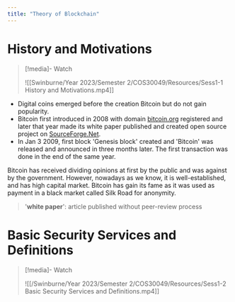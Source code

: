 ```yaml
---
title: "Theory of Blockchain"
---
```

# History and Motivations

>[!media]- Watch
>
>![[Swinburne/Year 2023/Semester 2/COS30049/Resources/Sess1-1 History and Motivations.mp4]]

- Digital coins emerged before the creation Bitcoin but do not gain popularity. 
- Bitcoin first introduced in 2008 with domain [bitcoin.org](https://bitcoin.org) registered and later that year made its white paper published and created open source project on [SourceForge.Net](https://sourceforge.net).
- In Jan 3 2009, first block 'Genesis block' created and 'Bitcoin' was released and announced in three months later. The first transaction was done in the end of the same year.

Bitcoin has received dividing opinions at first by the public and was against by the government. However, nowadays as we know, it is well-established, and has high capital market. Bitcoin has gain its fame as it was used as payment in a black market called Silk Road for anonymity.

>'**white paper**': article published without peer-review process

# Basic Security Services and Definitions

>[!media]- Watch
>
>![[/Swinburne/Year 2023/Semester 2/COS30049/Resources/Sess1-2 Basic Security Services and Definitions.mp4]]
